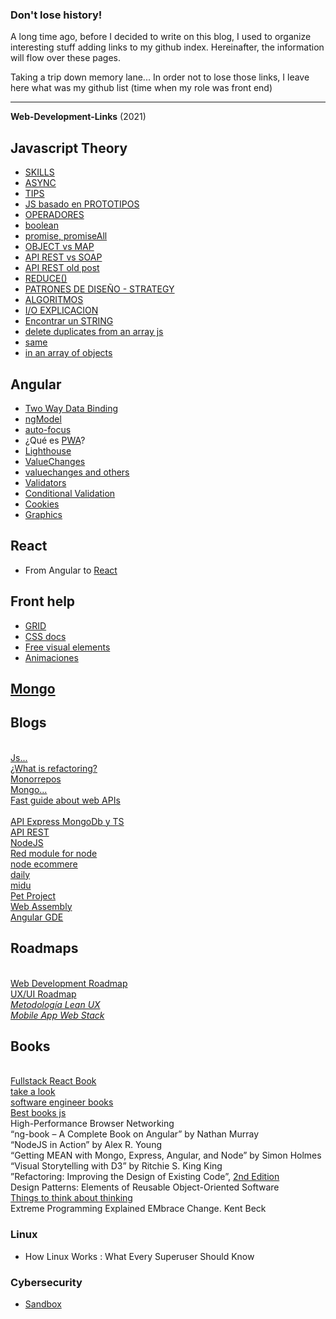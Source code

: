 ### Don't lose history!

A long time ago, before I decided to write on this blog, I used to organize interesting stuff adding links to my github index. Hereinafter, the information will flow over these pages. 

Taking a trip down memory lane... In order not to lose those links, I leave here what was my github list (time when my role was front end)

---
**Web-Development-Links** (2021)

## Javascript Theory
- [SKILLS]( https://hackernoon.com/12-javascript-concepts-that-will-level-up-your-development-skills-b37d16ad7104)
- [ASYNC](https://lemoncode.net/lemoncode-blog/2018/1/29/javascript-asincrono)
- [TIPS](https://github.com/nas5w/javascript-tips-and-tidbits)
- [JS basado en PROTOTIPOS](https://medium.com/elblogdejavascript/prototipos-y-herencias-b04655d34772)
- [OPERADORES](https://www.tektutorialshub.com/typescript/logical-operators-in-typescript/)
- [boolean](https://fettblog.eu/boolean-in-javascript-and-typescript/)
- [promise, promiseAll](https://blog.logrocket.com/understanding-promise-all-in-javascript/)
- [OBJECT vs MAP](https://medium.com/dailyjs/7-differences-between-objects-and-maps-in-javascript-bc901dfa9350)
- [API REST vs SOAP](https://www.redhat.com/es/topics/integration/whats-the-difference-between-soap-rest#:~:text=REST%20y%20SOAP%20son%20dos,de%20datos%20entre%20aplicaciones%20web.&text=La%20principal%20diferencia%20es%20que,y%20REST%20no%20lo%20es.)
- [API REST old post](https://www.ics.uci.edu/~fielding/pubs/dissertation/rest_arch_style.htm)
- [REDUCE()](https://medium.com/@xadrijo/un-vistazo-a-la-funci%C3%B3n-reduce-en-javascript-f4459bc4e3aa)
- [PATRONES DE DISEÑO - STRATEGY](https://medium.com/dottech/patrones-de-dise%C3%B1o-patr%C3%B3n-estrategia-en-javascript-1daec8b5f57c)
- [ALGORITMOS](http://www.etnassoft.com/2017/03/24/algoritmos-de-ordenacion-en-javascript-revision-es6/)
- [I/O EXPLICACION](https://lemoncode.net/lemoncode-blog/2018/1/29/javascript-asincrono)
- [Encontrar un STRING](https://www.neoguias.com/como-encontrar-caracter-en-cadena-javascript/#Usando_el_metodo_includes) 
- [delete duplicates from an array js](https://ajahne.github.io/blog/javascript/2020/02/04/how-to-remove-duplicates-from-an-array-in-javascript.html)
- [same](https://medium.com/dailyjs/how-to-remove-array-duplicates-in-es6-5daa8789641c)
- [in an array of objects](https://dev.to/marinamosti/removing-duplicates-in-an-array-of-objects-in-js-with-sets-3fep)

## Angular
- [Two Way Data Binding](https://www.acontracorrientech.com/guia-practica-del-databinding-en-angular/#tab-con-3)
- [ngModel](https://www.acontracorrientech.com/angular-entendiendo-la-ngmodel-directive/)
- [auto-focus](https://timdeschryver.dev/blog/auto-focus-a-form-control-with-an-angular-directive)
- ¿Qué es [PWA](https://www.iebschool.com/blog/progressive-web-apps-analitica-usabilidad/)? 
- [Lighthouse](https://dltlabs.medium.com/how-to-enhance-angular-app-performance-using-google-lighthouse-860a80c561f0)
- [ValueChanges](https://www.concretepage.com/angular/angular-valuechanges-and-statuschanges)
- [valuechanges and others](https://ultimatecourses.com/blog/difference-change-ngmodelchange-angular)
- [Validators](https://ngrefs.com/latest/forms/validators#pattern)
- [Conditional Validation](https://medium.com/ngx/3-ways-to-implement-conditional-validation-of-reactive-forms-c59ed6fc3325)
- [Cookies](https://itnext.io/angular-8-how-to-use-cookies-14ab3f2e93fc)
- [Graphics](https://valor-software.com/ng2-charts/#/DoughnutChart)

## React
- From Angular to [React](https://www.robinwieruch.de/reasons-why-i-moved-from-angular-to-react)

## Front help
- [GRID](https://css-tricks.com/snippets/css/complete-guide-grid/)
- [CSS docs](https://cssreference.io/)
- [Free visual elements](https://dev.to/bmsteven/5-resources-i-use-as-a-front-end-developer-that-you-probably-need-1odj)
- [Animaciones](https://animate.style/)

## [Mongo](https://charlascylon.com/2013-07-10-tutorial-mongodb-operaciones-de-consulta-avanzadas)

## Blogs
<br> [Js...](https://dmitripavlutin.com/)
<br> [¿What is refactoring?](https://www.bmc.com/blogs/code-refactoring-explained/#)
<br> [Monorrepos](https://medium.com/tauon/trabajando-con-monorepos-cf941c7d57dc)
<br> [Mongo...](https://www.slideshare.net/gootyfer/full-metal-mongo) 
<br> [Fast guide about web APIs](https://developer.mozilla.org/en-US/docs/Learn/JavaScript/Client-side_web_APIs)   
<br> [API Express MongoDb y TS](https://ichi.pro/es/como-disenar-api-rest-usando-express-mongodb-y-typescript-64732424837493)
<br> [API REST](https://carlosazaustre.es/como-crear-una-api-rest-usando-node-js)
<br> [NodeJS](https://www.escuelajavascript.com/todo-lo-que-necesitas-saber-de-nodejs/)
<br> [Red module for node](https://hackernoon.com/node-red-module-for-visual-nodejs-programming-mx3i34j2)
<br> [node ecommere](https://javascript.plainenglish.io/make-your-ecommerce-app-10x-faster-by-creating-it-with-node-js-c96cfff79a4)
<br> [daily](https://medium.com/dailyjshttps://medium.com/dailyjs)
<br> [midu](https://midu.dev/)
<br> [Pet Project](https://albertot.dev/pet-projects-como-lo-haceis/)
<br> [Web Assembly](https://pablomagaz.com/blog/empezando-con-webassembly)
<br> [Angular GDE](https://fluin.io/blog/how-to-become-an-angular-gde)

## Roadmaps
<br> [Web Development Roadmap](https://github.com/kamranahmedse/developer-roadmap)
<br> [UX/UI Roadmap](https://github.com/togiberlin/ui-ux-designer-roadmap)
<br> [_Metodología Lean UX_](https://www.xplora.eu/metodologia-lean-ux/) 
<br> [_Mobile App Web Stack_](https://medium.com/@zenorocha/the-technology-stack-i-used-to-build-my-first-mobile-app-a5c13b81ff69)

## Books
<br>[Fullstack React Book](https://demo.smarttrainerlms.com/uploads/0003/trainings/course/45/modules/fullstack-react-book-r30_1510302324482009603.pdf)
<br>[take a look](https://medium.com/javarevisited/5-best-react-js-books-for-beginners-and-experienced-web-developers-e7b90b1ab9d2)
<br> [software engineer books](https://medium.com/@iamjwr/software-engineer-roadmap-via-books-a6aabdc2589c)
<br> [Best books js](https://www.codeinwp.com/blog/best-javascript-books/)
<br> High-Performance Browser Networking
<br> “ng-book – A Complete Book on Angular” by Nathan Murray
<br> “NodeJS in Action” by Alex R. Young
<br> “Getting MEAN with Mongo, Express, Angular, and Node” by Simon Holmes
<br> “Visual Storytelling with D3” by Ritchie S. King King
<br> ”Refactoring: Improving the Design of Existing Code”, [2nd Edition](https://ajahne.github.io/blog/javascript/books/2019/09/15/most-referenced-refactorings-martin-fowler-nodejs-pdfjs-chartjs.html)
<br> Design Patterns: Elements of Reusable Object-Oriented Software
<br> [Things to think about thinking](https://github.com/twhite96/js-dev-reads#things-to-think-about-thinking)
<br> Extreme Programming Explained EMbrace Change. Kent Beck
### Linux
- How Linux Works : What Every Superuser Should Know

### Cybersecurity
- [Sandbox](https://ciberninjas.com/14-mejores-sitios-aprender-hackear/)
